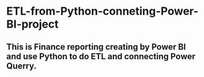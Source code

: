 # ETL-from-Python-conneting-Power-BI-project
## This is Finance reporting creating by Power BI and use Python to do ETL and connecting Power Querry.

